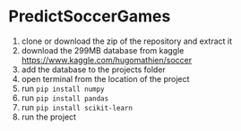 # PredictSoccerGames


1. clone or download the zip of the repository and extract it
2. download the 299MB database from kaggle https://www.kaggle.com/hugomathien/soccer
3. add the database to the projects folder
4. open terminal from the location of the project
5. run ```pip install numpy```
6. run ```pip install pandas```
7. run ```pip install scikit-learn```
8. run the project


